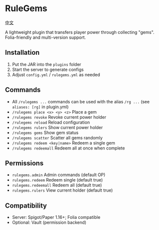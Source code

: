 # RuleGems

[中文](README.md)

A lightweight plugin that transfers player power through collecting "gems". Folia-friendly and multi-version support.

## Installation
1. Put the JAR into the `plugins` folder
2. Start the server to generate configs
3. Adjust `config.yml` / `rulegems.yml` as needed

## Commands
- All `/rulegems ...` commands can be used with the alias `/rg ...` (see `aliases: [rg]` in plugin.yml)
- `/rulegems place <x> <y> <z>` Place a gem
- `/rulegems revoke` Revoke current power holder
- `/rulegems reload` Reload configuration
- `/rulegems rulers` Show current power holder
- `/rulegems gems` Show gem status
- `/rulegems scatter` Scatter all gems randomly
- `/rulegems redeem <key|name>` Redeem a single gem
- `/rulegems redeemall` Redeem all at once when complete

## Permissions
- `rulegems.admin` Admin commands (default OP)
- `rulegems.redeem` Redeem single (default true)
- `rulegems.redeemall` Redeem all (default true)
- `rulegems.rulers` View current holder (default true)

## Compatibility
- Server: Spigot/Paper 1.16+; Folia compatible
- Optional: Vault (permission backend)
